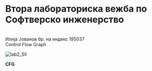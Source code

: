 # Втора лабораториска вежба по Софтверско инженерство


</br>
Илија Јованов бр. на индекс 195037
</br>
Control Flow Graph
</br>

![lab2_SII](https://user-images.githubusercontent.com/94320385/171292720-bf128e9e-1737-4a26-aba4-d437b5cd029b.png)



**CFG** 
